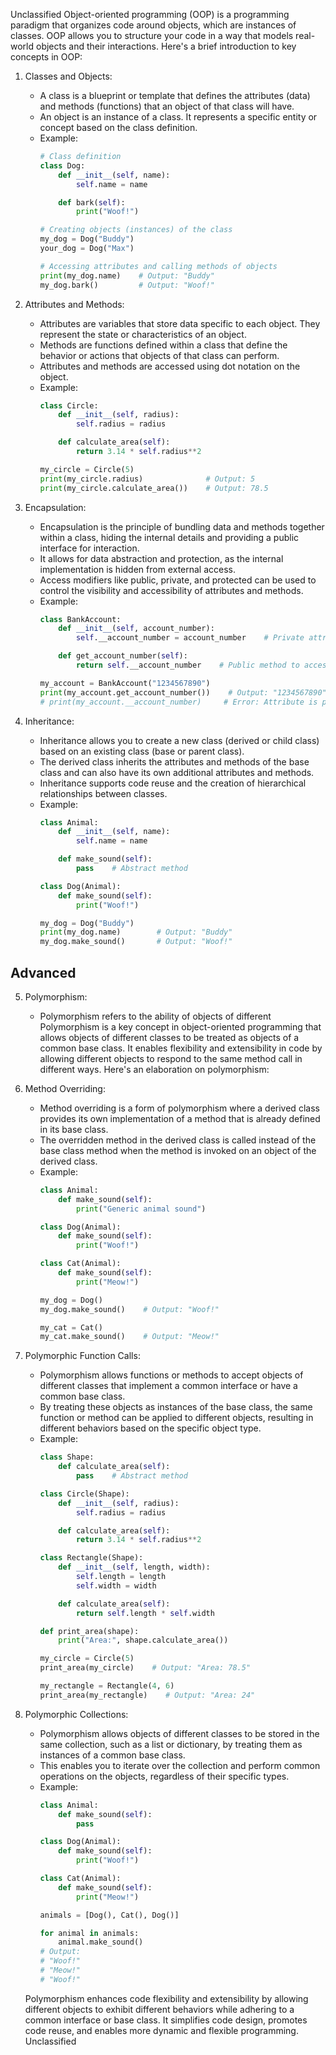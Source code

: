 Unclassified
Object-oriented programming (OOP) is a programming paradigm that organizes code around objects, which are instances of classes. OOP allows you to structure your code in a way that models real-world objects and their interactions. Here's a brief introduction to key concepts in OOP:

1. Classes and Objects:
   * A class is a blueprint or template that defines the attributes (data) and methods (functions) that an object of that class will have.
   * An object is an instance of a class. It represents a specific entity or concept based on the class definition.
   * Example:
     ```python
     # Class definition
     class Dog:
         def __init__(self, name):
             self.name = name

         def bark(self):
             print("Woof!")

     # Creating objects (instances) of the class
     my_dog = Dog("Buddy")
     your_dog = Dog("Max")

     # Accessing attributes and calling methods of objects
     print(my_dog.name)    # Output: "Buddy"
     my_dog.bark()         # Output: "Woof!"
     ```

2. Attributes and Methods:
   * Attributes are variables that store data specific to each object. They represent the state or characteristics of an object.
   * Methods are functions defined within a class that define the behavior or actions that objects of that class can perform.
   * Attributes and methods are accessed using dot notation on the object.
   * Example:
     ```python
     class Circle:
         def __init__(self, radius):
             self.radius = radius

         def calculate_area(self):
             return 3.14 * self.radius**2

     my_circle = Circle(5)
     print(my_circle.radius)              # Output: 5
     print(my_circle.calculate_area())    # Output: 78.5
     ```

3. Encapsulation:
   * Encapsulation is the principle of bundling data and methods together within a class, hiding the internal details and providing a public interface for interaction.
   * It allows for data abstraction and protection, as the internal implementation is hidden from external access.
   * Access modifiers like public, private, and protected can be used to control the visibility and accessibility of attributes and methods.
   * Example:
     ```python
     class BankAccount:
         def __init__(self, account_number):
             self.__account_number = account_number    # Private attribute

         def get_account_number(self):
             return self.__account_number    # Public method to access the private attribute

     my_account = BankAccount("1234567890")
     print(my_account.get_account_number())    # Output: "1234567890"
     # print(my_account.__account_number)     # Error: Attribute is private
     ```

4. Inheritance:
   * Inheritance allows you to create a new class (derived or child class) based on an existing class (base or parent class).
   * The derived class inherits the attributes and methods of the base class and can also have its own additional attributes and methods.
   * Inheritance supports code reuse and the creation of hierarchical relationships between classes.
   * Example:
     ```python
     class Animal:
         def __init__(self, name):
             self.name = name

         def make_sound(self):
             pass    # Abstract method

     class Dog(Animal):
         def make_sound(self):
             print("Woof!")

     my_dog = Dog("Buddy")
     print(my_dog.name)        # Output: "Buddy"
     my_dog.make_sound()       # Output: "Woof!"
     ```

## Advanced
5. Polymorphism:
   * Polymorphism refers to the ability of objects of different
   Polymorphism is a key concept in object-oriented programming that allows objects of different classes to be treated as objects of a common base class. It enables flexibility and extensibility in code by allowing different objects to respond to the same method call in different ways. Here's an elaboration on polymorphism:

1. Method Overriding:
   * Method overriding is a form of polymorphism where a derived class provides its own implementation of a method that is already defined in its base class.
   * The overridden method in the derived class is called instead of the base class method when the method is invoked on an object of the derived class.
   * Example:
     ```python
     class Animal:
         def make_sound(self):
             print("Generic animal sound")

     class Dog(Animal):
         def make_sound(self):
             print("Woof!")

     class Cat(Animal):
         def make_sound(self):
             print("Meow!")

     my_dog = Dog()
     my_dog.make_sound()    # Output: "Woof!"

     my_cat = Cat()
     my_cat.make_sound()    # Output: "Meow!"
     ```

2. Polymorphic Function Calls:
   * Polymorphism allows functions or methods to accept objects of different classes that implement a common interface or have a common base class.
   * By treating these objects as instances of the base class, the same function or method can be applied to different objects, resulting in different behaviors based on the specific object type.
   * Example:
     ```python
     class Shape:
         def calculate_area(self):
             pass    # Abstract method

     class Circle(Shape):
         def __init__(self, radius):
             self.radius = radius

         def calculate_area(self):
             return 3.14 * self.radius**2

     class Rectangle(Shape):
         def __init__(self, length, width):
             self.length = length
             self.width = width

         def calculate_area(self):
             return self.length * self.width

     def print_area(shape):
         print("Area:", shape.calculate_area())

     my_circle = Circle(5)
     print_area(my_circle)    # Output: "Area: 78.5"

     my_rectangle = Rectangle(4, 6)
     print_area(my_rectangle)    # Output: "Area: 24"
     ```

3. Polymorphic Collections:
   * Polymorphism allows objects of different classes to be stored in the same collection, such as a list or dictionary, by treating them as instances of a common base class.
   * This enables you to iterate over the collection and perform common operations on the objects, regardless of their specific types.
   * Example:
     ```python
     class Animal:
         def make_sound(self):
             pass

     class Dog(Animal):
         def make_sound(self):
             print("Woof!")

     class Cat(Animal):
         def make_sound(self):
             print("Meow!")

     animals = [Dog(), Cat(), Dog()]

     for animal in animals:
         animal.make_sound()
     # Output:
     # "Woof!"
     # "Meow!"
     # "Woof!"
     ```

    Polymorphism enhances code flexibility and extensibility by allowing different objects to exhibit different behaviors while adhering to a common interface or base class. It simplifies code design, promotes code reuse, and enables more dynamic and flexible programming.
   Unclassified